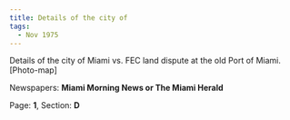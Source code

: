 ```yaml
---  
title: Details of the city of  
tags:  
  - Nov 1975  
---  
```

  
Details of the city of Miami vs. FEC land dispute at the old Port of Miami. [Photo-map]  
  
Newspapers: **Miami Morning News or The Miami Herald**  
  
Page: **1**, Section: **D** 

